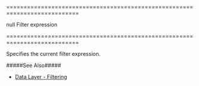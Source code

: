 ===========================================================================
<!--default-->null<!--/default-->
<!--type-->Filter expression<!--/type-->
===========================================================================

<!--shortDescription-->
Specifies the current filter expression.
<!--/shortDescription-->

<!--fullDescription-->
#####See Also#####
- [Data Layer - Filtering](/Documentation/Guide/Data_Layer/Data_Layer/#Reading_Data/Filtering)
<!--/fullDescription-->